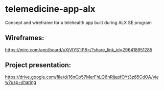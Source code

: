 # telemedicine-app-alx
Concept and wireframe for a telehealth app built during ALX SE program
## Wireframes: 
https://miro.com/app/board/uXjVIYS1iP8=/?share_link_id=296418951285
## Project presentation:
https://drive.google.com/file/d/16nCp57MerFhLQ6nRIjepfOYt3z65CdOA/view?usp=sharing

